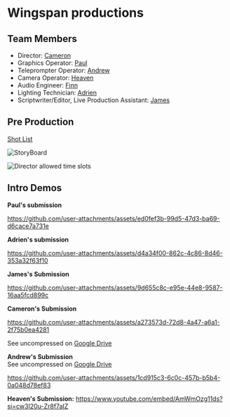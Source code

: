 # Wingspan productions

## Team Members
* Director: [Cameron](https://github.com/crgodfrey/web)
* Graphics Operator: [Paul](https://github.com/Masterpaul562/PaulTokhtuev-Portfolio)
* Teleprompter Operator: [Andrew](https://github.com/Drewloope/vidproportfolio2025)
* Camera Operator: [Heaven](https://github.com/HeavenMHamilton/vidproportfolio2025)
* Audio Engineer: [Finn](https://github.com/cats155/VIDPRO2035)
* Lighting Technician: [Adrien](https://github.com/LocalTechie/vidprod)
* Scriptwriter/Editor, Live Production Assistant: [James](https://github.com/jameolse/VideoPortfolio2025)



## Pre Production
[Shot List](https://docs.google.com/document/d/1pegpIKzMXc1J_JglkLuPfev92ByFCCENvOx8K6Ihdl4/edit?tab=t.0)

![StoryBoard](https://github.com/user-attachments/assets/7a670151-cbeb-41f2-a0b7-78479c29b38c)

![Director allowed time slots](https://github.com/crgodfrey/video-production-aceteam/blob/main/assets/Production%20Table.png?raw=true)

## Intro Demos

**Paul's submission**

https://github.com/user-attachments/assets/ed0fef3b-99d5-47d3-ba69-d6cace7a731e


**Adrien's submission**

https://github.com/user-attachments/assets/d4a34f00-862c-4c86-8d46-353a32f63f10


**James's Submission**


https://github.com/user-attachments/assets/9d655c8c-e95e-44e8-9587-16aa5fcd899c

**Cameron's Submission**


https://github.com/user-attachments/assets/a273573d-72d8-4a47-a6a1-2f75b0ea4281


See uncompressed on [Google Drive](https://drive.usercontent.google.com/download?id=1lUhJfnK7NndQairgvQq9Q8ITgdj7oHJm&export=download&authuser=0)





**Andrew's Submission**<br>
See uncompressed on [Google Drive](https://drive.google.com/file/d/1j8OAvwB3ShxI1TGUTQwiBObZPGMsbg5M/view?usp=sharing)


https://github.com/user-attachments/assets/1cd915c3-6c0c-457b-b5b4-0a048d78ef83



**Heaven's Submission:**
 https://www.youtube.com/embed/AmWmOzg11ds?si=cw3I20u-Zr8f7aIZ



